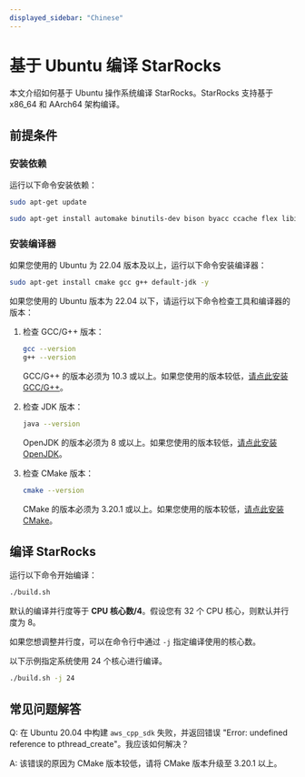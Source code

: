 ```yaml
---
displayed_sidebar: "Chinese"
---
```


# 基于 Ubuntu 编译 StarRocks

本文介绍如何基于 Ubuntu 操作系统编译 StarRocks。StarRocks 支持基于 x86_64 和 AArch64 架构编译。

## 前提条件

### 安装依赖

运行以下命令安装依赖：

```bash
sudo apt-get update
```

```bash
sudo apt-get install automake binutils-dev bison byacc ccache flex libiberty-dev libtool maven zip python3 python-is-python3 -y
```

### 安装编译器

如果您使用的 Ubuntu 为 22.04 版本及以上，运行以下命令安装编译器：

```bash
sudo apt-get install cmake gcc g++ default-jdk -y
```

如果您使用的 Ubuntu 版本为 22.04 以下，请运行以下命令检查工具和编译器的版本：

1. 检查 GCC/G++ 版本：

   ```bash
   gcc --version
   g++ --version
   ```

   GCC/G++ 的版本必须为 10.3 或以上。如果您使用的版本较低，[请点此安装 GCC/G++](https://gcc.gnu.org/releases.html)。

2. 检查 JDK 版本：

   ```bash
   java --version
   ```

   OpenJDK 的版本必须为 8 或以上。如果您使用的版本较低，[请点此安装 OpenJDK](https://openjdk.org/install)。

3. 检查 CMake 版本：

   ```bash
   cmake --version
   ```

   CMake 的版本必须为 3.20.1 或以上。如果您使用的版本较低，[请点此安装 CMake](https://cmake.org/download)。

## 编译 StarRocks

运行以下命令开始编译：

```bash
./build.sh
```

默认的编译并行度等于 **CPU 核心数/4**。假设您有 32 个 CPU 核心，则默认并行度为 8。

如果您想调整并行度，可以在命令行中通过 `-j` 指定编译使用的核心数。

以下示例指定系统使用 24 个核心进行编译。

```bash
./build.sh -j 24
```

## 常见问题解答

Q: 在 Ubuntu 20.04 中构建 `aws_cpp_sdk` 失败，并返回错误 "Error: undefined reference to pthread_create"。我应该如何解决？

A: 该错误的原因为 CMake 版本较低，请将 CMake 版本升级至 3.20.1 以上。
